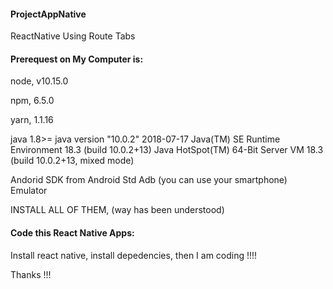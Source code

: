 #### ProjectAppNative
ReactNative Using Route Tabs

#### Prerequest on My Computer is:

node, 
v10.15.0

npm, 
6.5.0

yarn, 
1.1.16

java 1.8>=
java version "10.0.2" 2018-07-17 
Java(TM) SE Runtime Environment 18.3 (build 10.0.2+13) 
Java HotSpot(TM) 64-Bit Server VM 18.3 (build 10.0.2+13, mixed mode) 

Andorid SDK from Android Std
Adb (you can use your smartphone)
Emulator

INSTALL ALL OF THEM, (way has been understood)

#### Code this React Native Apps:

Install react native, install depedencies, then I am coding !!!!

Thanks !!!
